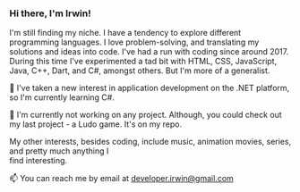 <!--
**A-N-R-I/A-N-R-I** is a ✨ _special_ ✨ repository because its `README.md` (this file) appears on your GitHub profile.

Here are some ideas to get you started:

- 🔭 I’m currently working on ...
- 🌱 I’m currently learning ...
- 👯 I’m looking to collaborate on ...
- 🤔 I’m looking for help with ...
- 💬 Ask me about ...
- 📫 How to reach me: ...
- 😄 Pronouns: ...
- ⚡ Fun fact: ...
-->
### Hi there, I'm Irwin!

 I'm still finding my niche. I have a tendency to explore different programming languages. I love problem-solving, and translating my solutions and ideas into code. I've had a run with coding since around 2017. During this time I've experimented a tad bit with HTML, CSS, 
 JavaScript, Java, C++, Dart, and C#, amongst others. But I'm more of a generalist.  

🌱 I've taken a new interest in application development on the .NET platform, so I'm currently learning C#.

🔭 I'm currently not working on any project. Although, you could check out my last project - a Ludo game. It's on my repo.

My other interests, besides coding, include music, animation movies, series, and pretty much anything I  
find interesting.

📫 You can reach me by email at [developer.irwin@gmail.com](mailto:developer.irwin@gmail.com)
